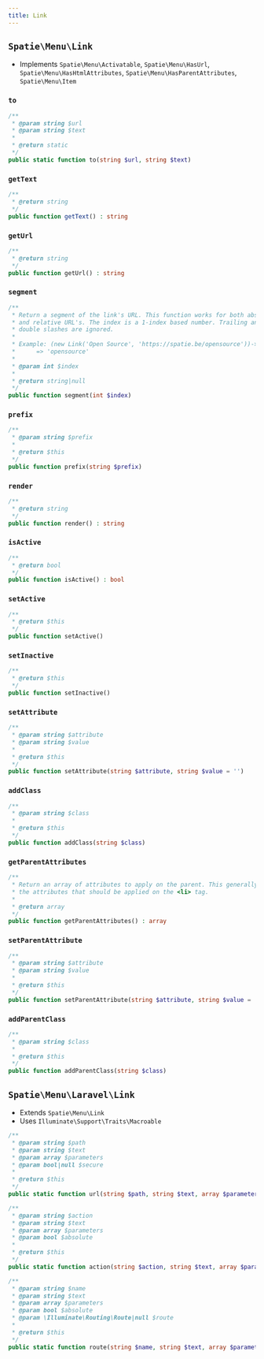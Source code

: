 ```yaml
---
title: Link
---
```


## `Spatie\Menu\Link`

- Implements `Spatie\Menu\Activatable`, `Spatie\Menu\HasUrl`, `Spatie\Menu\HasHtmlAttributes`, `Spatie\Menu\HasParentAttributes`, `Spatie\Menu\Item`


### `to`

```php
/**
 * @param string $url
 * @param string $text
 *
 * @return static
 */
public static function to(string $url, string $text)
```

### `getText`

```php
/**
 * @return string
 */
public function getText() : string
```

### `getUrl`

```php
/**
 * @return string
 */
public function getUrl() : string
```

### `segment`

```php
/**
 * Return a segment of the link's URL. This function works for both absolute
 * and relative URL's. The index is a 1-index based number. Trailing and
 * double slashes are ignored.
 *
 * Example: (new Link('Open Source', 'https://spatie.be/opensource'))->segment(1)
 *      => 'opensource'
 *
 * @param int $index
 *
 * @return string|null
 */
public function segment(int $index)
```

### `prefix`

```php
/**
 * @param string $prefix
 *
 * @return $this
 */
public function prefix(string $prefix)
```

### `render`

```php
/**
 * @return string
 */
public function render() : string
```

### `isActive`

```php
/**
 * @return bool
 */
public function isActive() : bool
```

### `setActive`

```php
/**
 * @return $this
 */
public function setActive()
```

### `setInactive`

```php
/**
 * @return $this
 */
public function setInactive()
```

### `setAttribute`

```php
/**
 * @param string $attribute
 * @param string $value
 *
 * @return $this
 */
public function setAttribute(string $attribute, string $value = '')
```

### `addClass`

```php
/**
 * @param string $class
 *
 * @return $this
 */
public function addClass(string $class)
```

### `getParentAttributes`

```php
/**
 * Return an array of attributes to apply on the parent. This generally means
 * the attributes that should be applied on the <li> tag.
 *
 * @return array
 */
public function getParentAttributes() : array
```

### `setParentAttribute`

```php
/**
 * @param string $attribute
 * @param string $value
 *
 * @return $this
 */
public function setParentAttribute(string $attribute, string $value = '')
```

### `addParentClass`

```php
/**
 * @param string $class
 *
 * @return $this
 */
public function addParentClass(string $class)
```

## `Spatie\Menu\Laravel\Link`

- Extends `Spatie\Menu\Link`
- Uses `Illuminate\Support\Traits\Macroable`

```php
/**
 * @param string $path
 * @param string $text
 * @param array $parameters
 * @param bool|null $secure
 *
 * @return $this
 */
public static function url(string $path, string $text, array $parameters = [], $secure = null)
```

```php
/**
 * @param string $action
 * @param string $text
 * @param array $parameters
 * @param bool $absolute
 *
 * @return $this
 */
public static function action(string $action, string $text, array $parameters = [], bool $absolute = true)
```

```php
/**
 * @param string $name
 * @param string $text
 * @param array $parameters
 * @param bool $absolute
 * @param \Illuminate\Routing\Route|null $route
 *
 * @return $this
 */
public static function route(string $name, string $text, array $parameters = [], $absolute = true, $route = null)
```
